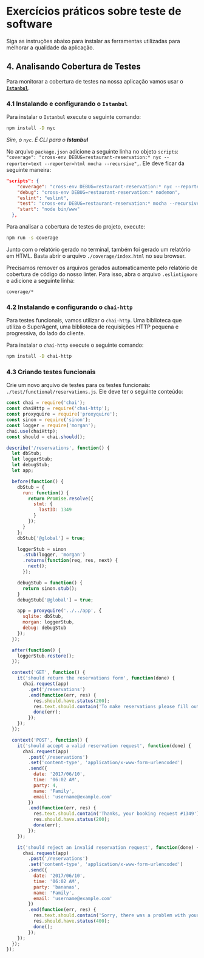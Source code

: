 # Exercícios práticos sobre teste de software

Siga as instruções abaixo para instalar as ferramentas utilizadas para melhorar a qualidade da aplicação.

## 4. Analisando Cobertura de Testes

Para monitorar a cobertura de testes na nossa aplicação vamos usar o [**`Istanbul`**](https://istanbul.js.org/). 

### 4.1 Instalando e configurando o `Istanbul`

Para instalar o `Istanbul` execute o seguinte comando:

```bash
npm install -D nyc
```

_Sim, o `nyc`. É CLI para o **Istanbul**_

No arquivo `package.json` adicione a seguinte linha no objeto `scripts`: `"coverage": "cross-env DEBUG=restaurant-reservation:* nyc --reporter=text --reporter=html mocha --recursive",`. Ele deve ficar da seguinte maneira:

```json
"scripts": {
    "coverage": "cross-env DEBUG=restaurant-reservation:* nyc --reporter=text --reporter=html mocha --recursive",
    "debug": "cross-env DEBUG=restaurant-reservation:* nodemon",
    "eslint": "eslint",
    "test": "cross-env DEBUG=restaurant-reservation:* mocha --recursive",
    "start": "node bin/www"
  },
```

Para analisar a cobertura de testes do projeto, execute:

```bash
npm run -s coverage
```

Junto com o relatório gerado no terminal, também foi gerado um relatório em HTML. Basta abrir o arquivo `./coverage/index.html` no seu browser.

Precisamos remover os arquivos gerados automaticamente pelo relatório de cobertura de código do nosso linter. Para isso, abra o arquivo `.eslintignore` e adicione a seguinte linha:

```properties
coverage/*
```

<!--npm run -s eslint . -->

### 4.2 Instalando e configurando o `chai-http`

Para testes funcionais, vamos utilizar o `chai-http`. Uma biblioteca que utiliza o SuperAgent, uma biblioteca de requisições HTTP pequena e progressiva, do lado do cliente.

Para instalar o `chai-http` execute o seguinte comando:

```bash
npm install -D chai-http
```

### 4.3 Criando testes funcionais

Crie um novo arquivo de testes para os testes funcionais: `./test/functional/reservations.js`. Ele deve ter o seguinte conteúdo:

```javascript
const chai = require('chai');
const chaiHttp = require('chai-http');
const proxyquire = require('proxyquire');
const sinon = require('sinon');
const logger = require('morgan');
chai.use(chaiHttp);
const should = chai.should();

describe('/reservations', function() {
  let dbStub;
  let loggerStub;
  let debugStub;
  let app;

  before(function() {
    dbStub = {
      run: function() {
        return Promise.resolve({
          stmt: {
            lastID: 1349
          }
        });
      }
    };
    dbStub['@global'] = true;

    loggerStub = sinon
      .stub(logger, 'morgan')
      .returns(function(req, res, next) {
        next();
      });

    debugStub = function() {
      return sinon.stub();
    }
    debugStub['@global'] = true;

    app = proxyquire('../../app', {
      sqlite: dbStub,
      morgan: loggerStub,
      debug: debugStub
    });
  });

  after(function() {
    loggerStub.restore();
  });

  context('GET', function() {
    it('should return the reservations form', function(done) {
      chai.request(app)
        .get('/reservations')
        .end(function(err, res) {
          res.should.have.status(200);
          res.text.should.contain('To make reservations please fill out the following form');
          done(err);
        });
    });
  });

  context('POST', function() {
    it('should accept a valid reservation request', function(done) {
      chai.request(app)
        .post('/reservations')
        .set('content-type', 'application/x-www-form-urlencoded')
        .send({
          date: '2017/06/10',
          time: '06:02 AM',
          party: 4,
          name: 'Family',
          email: 'username@example.com'
        })
        .end(function(err, res) {
          res.text.should.contain('Thanks, your booking request #1349');
          res.should.have.status(200);
          done(err);
        });
    });

    it('should reject an invalid reservation request', function(done) {
      chai.request(app)
        .post('/reservations')
        .set('content-type', 'application/x-www-form-urlencoded')
        .send({
          date: '2017/06/10',
          time: '06:02 AM',
          party: 'bananas',
          name: 'Family',
          email: 'username@example.com'
        })
        .end(function(err, res) {
          res.text.should.contain('Sorry, there was a problem with your booking request.');
          res.should.have.status(400);
          done();
        });
    });
  });
});
```

